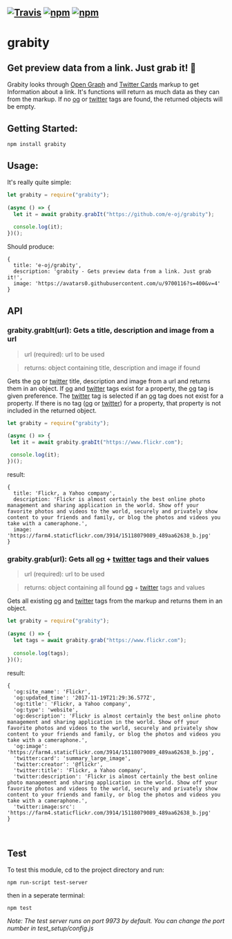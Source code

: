 ## [![Travis](https://img.shields.io/travis/e-oj/grabity.svg?style=flat-square)](https://travis-ci.org/e-oj/grabity) [![npm](https://img.shields.io/npm/l/grabity.svg?style=flat-square)](https://www.npmjs.com/package/grabity) [![npm](https://img.shields.io/npm/v/grabity.svg?style=flat-square)](https://www.npmjs.com/package/grabity)

# grabity
## Get preview data from a link. Just grab it! :fishing_pole_and_fish:

[og]: <https://docs.mongodb.com/manual/core/gridfs/>
[twitter]: <https://developer.twitter.com/en/docs/tweets/optimize-with-cards/overview/markup>

Grabity looks through [Open Graph](http://ogp.me/) and [Twitter Cards](https://developer.twitter.com/en/docs/tweets/optimize-with-cards/overview/markup) markup to get Information about a link. It's functions will return as much data as they can from the markup. If no [og] or [twitter] tags are found, the returned objects will be empty.  

## Getting Started: 
```
npm install grabity
```

## Usage:
It's really quite simple:
```javascript
let grabity = require("grabity");
 
(async () => {
  let it = await grabity.grabIt("https://github.com/e-oj/grabity");
  
  console.log(it);
})();
```  

Should produce:
```
{ 
  title: 'e-oj/grabity',
  description: 'grabity - Gets preview data from a link. Just grab it!',
  image: 'https://avatars0.githubusercontent.com/u/9700116?s=400&v=4' 
}
```

## API

### grabity.grabIt(url): Gets a title, description and image from a url
 > url (required): url to be used
 
 > returns: object containing title, description and image if found 
 
 Gets the [og] or [twitter] title, description and image from a url and returns them in an object. If [og] and [twitter] tags exist for a property, the [og] tag is given preference. The [twitter] tag is selected if an [og] tag does not exist for a property. If there is no tag ([og] or [twitter]) for a property, that property is not included in the returned object.
 
 ```javascript
let grabity = require("grabity");
 
(async () => {
  let it = await grabity.grabIt("https://www.flickr.com");
  
  console.log(it);
})();
```  

result:
```
{ 
  title: 'Flickr, a Yahoo company',
  description: 'Flickr is almost certainly the best online photo management and sharing application in the world. Show off your favorite photos and videos to the world, securely and privately show content to your friends and family, or blog the photos and videos you take with a cameraphone.',
  image: 'https://farm4.staticflickr.com/3914/15118079089_489aa62638_b.jpg' 
}
```

### grabity.grab(url): Gets all [og] + [twitter] tags and their values
 > url (required): url to be used
 
 > returns: object containing all found [og] + [twitter] tags and values 
 
 Gets all existing [og] and [twitter] tags from the markup and returns them in an object.
 
```javascript
let grabity = require("grabity");
 
(async () => {
  let tags = await grabity.grab("https://www.flickr.com");
  
  console.log(tags);
})();
```  

result:
```
{ 
  'og:site_name': 'Flickr',
  'og:updated_time': '2017-11-19T21:29:36.577Z',
  'og:title': 'Flickr, a Yahoo company',
  'og:type': 'website',
  'og:description': 'Flickr is almost certainly the best online photo management and sharing application in the world. Show off your favorite photos and videos to the world, securely and privately show content to your friends and family, or blog the photos and videos you take with a cameraphone.',
  'og:image': 'https://farm4.staticflickr.com/3914/15118079089_489aa62638_b.jpg',
  'twitter:card': 'summary_large_image',
  'twitter:creator': '@flickr',
  'twitter:title': 'Flickr, a Yahoo company',
  'twitter:description': 'Flickr is almost certainly the best online photo management and sharing application in the world. Show off your favorite photos and videos to the world, securely and privately show content to your friends and family, or blog the photos and videos you take with a cameraphone.',
  'twitter:image:src': 'https://farm4.staticflickr.com/3914/15118079089_489aa62638_b.jpg' 
}

```
<br>

## Test
To test this module, cd to the project directory and run:
```
npm run-script test-server
```

then in a seperate terminal:
```
npm test
```
*Note: The test server runs on port 9973 by default. You can change the port number in test_setup/config.js*
